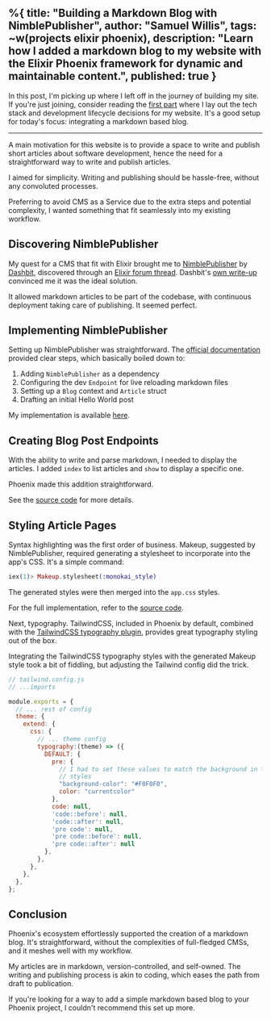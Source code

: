 %{
  title: "Building a Markdown Blog with NimblePublisher",
  author: "Samuel Willis",
  tags: ~w(projects elixir phoenix),
  description: "Learn how I added a markdown blog to my website with the Elixir Phoenix framework for dynamic and maintainable content.",
  published: true
}
---
In this post, I'm picking up where I left off in the journey of building my
site. If you're just joining, consider reading the [first
part](/articles/welcome-to-my-site) where I lay out the tech stack and
development lifecycle decisions for my website.
It's a good setup for today's focus: integrating a markdown based blog.

---

A main motivation for this website is to provide a space to write and publish
short articles about software development, hence the need for a straightforward
way to write and publish articles.

I aimed for simplicity.
Writing and publishing should be hassle-free, without any convoluted processes.

Preferring to avoid CMS as a Service due to the extra steps and potential
complexity, I wanted something that fit seamlessly into my existing workflow.

## Discovering NimblePublisher

My quest for a CMS that fit with Elixir brought me to
[NimblePublisher](https://hexdocs.pm/nimble_publisher/NimblePublisher.html) by
[Dashbit](https://dashbit.co/), discovered through an [Elixir forum
thread](https://elixirforum.com/t/go-to-headless-cms-for-elixir-and-phoenix/45400).
Dashbit's [own
write-up](https://dashbit.co/blog/welcome-to-our-blog-how-it-was-made) convinced
me it was the ideal solution.

It allowed markdown articles to be part of the codebase, with continuous
deployment taking care of publishing. It seemed perfect.

## Implementing NimblePublisher

Setting up NimblePublisher was straightforward. The [official
documentation](https://hexdocs.pm/nimble_publisher/NimblePublisher.html)
provided clear steps, which basically boiled down to:

1. Adding `NimblePublisher` as a dependency
2. Configuring the dev `Endpoint` for live reloading markdown files
3. Setting up a `Blog` context and `Article` struct
4. Drafting an initial Hello World post

My implementation is available
[here](https://github.com/SamuelWillis/samuelwillis.dev/commit/1df8a01bb87bef6daacd2d193fdc5df3d8b01cdf).

## Creating Blog Post Endpoints

With the ability to write and parse markdown, I needed to display the articles.
I added `index` to list articles and `show` to display a specific one.

Phoenix made this addition straightforward.

See the [source
code](https://github.com/SamuelWillis/samuelwillis.dev/commit/73af78b0e41a7abbe37bf948a90966b9a53553c6)
for more details.

## Styling Article Pages

Syntax highlighting was the first order of business.
Makeup, suggested by NimblePublisher, required generating a stylesheet to
incorporate into the app's CSS.
It's a simple command:

```elixir
iex(1)> Makeup.stylesheet(:monokai_style)
```

The generated styles were then merged into the `app.css` styles.

For the full implementation, refer to the [source
code](https://github.com/SamuelWillis/samuelwillis.dev/commit/a844b02a199f5439516a8b36e6ce48e947825b5c).

Next, typography.
TailwindCSS, included in Phoenix by default, combined with the
[TailwindCSS typography plugin](https://tailwindcss.com/docs/typography-plugin),
provides great typography styling out of the box.

Integrating the TailwindCSS typography styles with the generated Makeup style
took a bit of fiddling, but adjusting the Tailwind config did the trick.

```js
// tailwind.config.js
// ...imports

module.exports = {
  // ... rest of config
  theme: {
    extend: {
      css: {
        // ... theme config
        typography:(theme) => ({
          DEFAULT: {
            pre: {
              // I had to set these values to match the background in the Makeup
              // styles
              "background-color": "#F0F0F0",
              color: "currentcolor"
            },
            code: null,
            'code::before': null,
            'code::after': null,
            'pre code': null,
            'pre code::before': null,
            'pre code::after': null
          },
        },
      },
    },
  },
};
```

## Conclusion

Phoenix's ecosystem effortlessly supported the creation of a markdown blog. It's
straightforward, without the complexities of full-fledged CMSs, and it meshes
well with my workflow.

My articles are in markdown, version-controlled, and self-owned. The writing and
publishing process is akin to coding, which eases the path from draft to
publication.

If you're looking for a way to add a simple markdown based blog to your Phoenix
project, I couldn't recommend this set up more.

